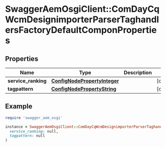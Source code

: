 # SwaggerAemOsgiClient::ComDayCqWcmDesignimporterParserTaghandlersFactoryDefaultComponProperties

## Properties

| Name | Type | Description | Notes |
| ---- | ---- | ----------- | ----- |
| **service_ranking** | [**ConfigNodePropertyInteger**](ConfigNodePropertyInteger.md) |  | [optional] |
| **tagpattern** | [**ConfigNodePropertyString**](ConfigNodePropertyString.md) |  | [optional] |

## Example

```ruby
require 'swagger_aem_osgi'

instance = SwaggerAemOsgiClient::ComDayCqWcmDesignimporterParserTaghandlersFactoryDefaultComponProperties.new(
  service_ranking: null,
  tagpattern: null
)
```

